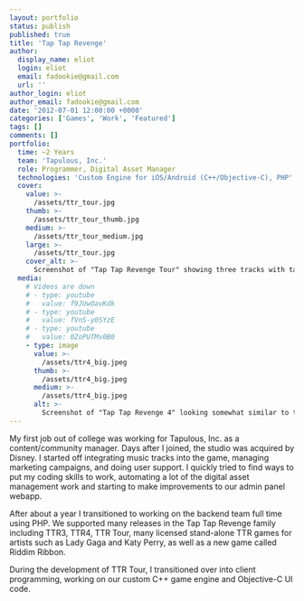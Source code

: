 ```yaml
---
layout: portfolio
status: publish
published: true
title: 'Tap Tap Revenge'
author:
  display_name: eliot
  login: eliot
  email: fadookie@gmail.com
  url: ''
author_login: eliot
author_email: fadookie@gmail.com
date: '2012-07-01 12:00:00 +0000'
categories: ['Games', 'Work', 'Featured']
tags: []
comments: []
portfolio:
  time: ~2 Years
  team: 'Tapulous, Inc.'
  role: Programmer, Digital Asset Manager
  technologies: 'Custom Engine for iOS/Android (C++/Objective-C), PHP'
  cover:
    value: >-
      /assets/ttr_tour.jpg
    thumb: >-
      /assets/ttr_tour_thumb.jpg
    medium: >-
      /assets/ttr_tour_medium.jpg
    large: >-
      /assets/ttr_tour.jpg
    cover_alt: >-
      Screenshot of "Tap Tap Revenge Tour" showing three tracks with tap targets falling down towards pads at the bottom of the screen. A "slicer" is being sliced with a swipe on the left side. The HUD shows a combo of 8x with a 57-tap streak, 99% accuracy, and 756,810 points.
  media:
    # Videos are down
    # - type: youtube
    #   value: f9JUwOavKdk
    # - type: youtube
    #   value: fVnS-y0SYzE
    # - type: youtube
    #   value: 0ZoPUTMv0B0
    - type: image
      value: >-
        /assets/ttr4_big.jpeg
      thumb: >-
        /assets/ttr4_big.jpeg
      medium: >-
        /assets/ttr4_big.jpeg
      alt: >-
        Screenshot of "Tap Tap Revenge 4" looking somewhat similar to the "Tap Tap Revenge Tour" one but each track has a unique color (red, green, and blue) and the red and blue ones cross over in the distance. A tap accuracy meter is shown in the upper right and a multipler meter in the upper left. A 16x multiplier powerup is shown to the left having just being used, and a "16x for 10 sec" toast is shown in the center of the screen.
---
```


My first job out of college was working for Tapulous, Inc. as a content/community manager. Days after I joined, the studio was acquired by Disney. I started off integrating music tracks into the game, managing marketing campaigns, and doing user support. I quickly tried to find ways to put my coding skills to work, automating a lot of the digital asset management work and starting to make improvements to our admin panel webapp.

After about a year I transitioned to working on the backend team full time using PHP. We supported many releases in the Tap Tap Revenge family including TTR3, TTR4, TTR Tour, many licensed stand-alone TTR games for artists such as Lady Gaga and Katy Perry, as well as a new game called Riddim Ribbon.

During the development of TTR Tour, I transitioned over into client programming, working on our custom C++ game engine and Objective-C UI code.